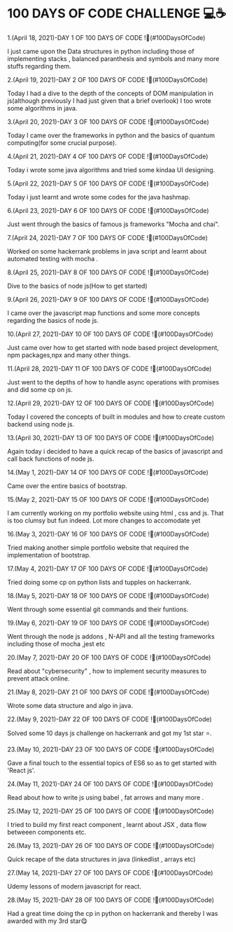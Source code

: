 <p><h1>100 DAYS OF CODE CHALLENGE 💻☕</h1></p>



1.(April 18, 2021)-DAY 1 OF 100 DAYS OF CODE !🖤(#100DaysOfCode)

I just came upon the Data structures in python including those of implementing stacks , balanced paranthesis and symbols and many more stuffs regarding them.

2.(April 19, 2021)-DAY 2 OF 100 DAYS OF CODE !🖤(#100DaysOfCode)

Today I had a dive to the depth of the concepts of DOM manipulation in js(although previously I had just given that a brief overlook)
I too wrote some algorithms in java.

3.(April 20, 2021)-DAY 3 OF 100 DAYS OF CODE !🖤(#100DaysOfCode)

Today I came over the frameworks in python and the basics of quantum computing(for some crucial purpose).

4.(April 21, 2021)-DAY 4 OF 100 DAYS OF CODE !🖤(#100DaysOfCode)

Today i wrote some java algorithms and tried some kindaa UI designing.

5.(April 22, 2021)-DAY 5 OF 100 DAYS OF CODE !🖤(#100DaysOfCode)

Today i just learnt and wrote some codes for the java hashmap.

6.(April 23, 2021)-DAY 6 OF 100 DAYS OF CODE !🖤(#100DaysOfCode)

Just went through the basics of famous js frameworks "Mocha and chai".

7.(April 24, 2021)-DAY 7 OF 100 DAYS OF CODE !🖤(#100DaysOfCode)

Worked on some hackerrank problems in java script and learnt about automated testing with mocha .

8.(April 25, 2021)-DAY 8 OF 100 DAYS OF CODE !🖤(#100DaysOfCode)

Dive to the basics of node js(How to get started)

9.(April 26, 2021)-DAY 9 OF 100 DAYS OF CODE !🖤(#100DaysOfCode)

I came over the javascript map functions and some more concepts regarding the basics of node js.

10.(April 27, 2021)-DAY 10 OF 100 DAYS OF CODE !🖤(#100DaysOfCode)

Just came over how to get started with node based project development, npm packages,npx and many other things.

11.(April 28, 2021)-DAY 11 OF 100 DAYS OF CODE !🖤(#100DaysOfCode)

Just went to the depths of how to handle async operations with promises and did some cp on js.

12.(April 29, 2021)-DAY 12 OF 100 DAYS OF CODE !🖤(#100DaysOfCode)

Today I covered the concepts of built in modules and how to create custom backend using node js.

13.(April 30, 2021)-DAY 13 OF 100 DAYS OF CODE !🖤(#100DaysOfCode)

Again today i decided to have a quick recap of the basics of javascript and call back functions of node js.

14.(May 1, 2021)-DAY 14 OF 100 DAYS OF CODE !🖤(#100DaysOfCode)

Came over the entire basics of bootstrap.

15.(May 2, 2021)-DAY 15 OF 100 DAYS OF CODE !🖤(#100DaysOfCode)

I am currently working on my portfolio website using html , css and js. That is too clumsy but fun indeed. Lot more changes to accomodate yet 

16.(May 3, 2021)-DAY 16 OF 100 DAYS OF CODE !🖤(#100DaysOfCode)

Tried making another simple portfolio website that required the implementation of bootstrap.

17.(May 4, 2021)-DAY 17 OF 100 DAYS OF CODE !🖤(#100DaysOfCode)

Tried doing some cp on python lists and tupples on hackerrank.

18.(May 5, 2021)-DAY 18 OF 100 DAYS OF CODE !🖤(#100DaysOfCode)

Went through some essential git commands and their funtions.

19.(May 6, 2021)-DAY 19 OF 100 DAYS OF CODE !🖤(#100DaysOfCode)

Went through the node js addons , N-API and all the testing frameworks including those of mocha ,jest etc

20.(May 7, 2021)-DAY 20 OF 100 DAYS OF CODE !🖤(#100DaysOfCode)

Read about "cybersecurity" , how to implement security measures to prevent attack online.

21.(May 8, 2021)-DAY 21 OF 100 DAYS OF CODE !🖤(#100DaysOfCode)

Wrote some data structure and algo in java.

22.(May 9, 2021)-DAY 22 OF 100 DAYS OF CODE !🖤(#100DaysOfCode)

Solved some 10 days js challenge on hackerrank and got my 1st star ⭐.

23.(May 10, 2021)-DAY 23 OF 100 DAYS OF CODE !🖤(#100DaysOfCode)

Gave a final touch to the essential topics of ES6 so as to get started with 'React js'.

24.(May 11, 2021)-DAY 24 OF 100 DAYS OF CODE !🖤(#100DaysOfCode)

Read about how to write js using babel , fat arrows and many more .

25.(May 12, 2021)-DAY 25 OF 100 DAYS OF CODE !🖤(#100DaysOfCode)

I tried to build my first react component , learnt about JSX , data flow betweeen components etc.

26.(May 13, 2021)-DAY 26 OF 100 DAYS OF CODE !🖤(#100DaysOfCode)

Quick recape of the data structures in java (linkedlist , arrays etc)

27.(May 14, 2021)-DAY 27 OF 100 DAYS OF CODE !🖤(#100DaysOfCode)

Udemy lessons of modern javascript for react.

28.(May 15, 2021)-DAY 28 OF 100 DAYS OF CODE !🖤(#100DaysOfCode)

Had a great time doing the cp in python on hackerrank and thereby I was awarded with my 3rd star😋

